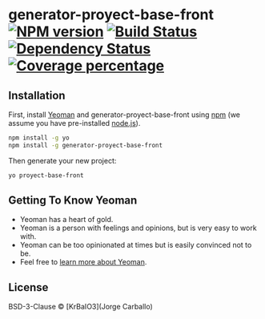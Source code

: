 # generator-proyect-base-front [![NPM version][npm-image]][npm-url] [![Build Status][travis-image]][travis-url] [![Dependency Status][daviddm-image]][daviddm-url] [![Coverage percentage][coveralls-image]][coveralls-url]
> 

## Installation

First, install [Yeoman](http://yeoman.io) and generator-proyect-base-front using [npm](https://www.npmjs.com/) (we assume you have pre-installed [node.js](https://nodejs.org/)).

```bash
npm install -g yo
npm install -g generator-proyect-base-front
```

Then generate your new project:

```bash
yo proyect-base-front
```

## Getting To Know Yeoman

 * Yeoman has a heart of gold.
 * Yeoman is a person with feelings and opinions, but is very easy to work with.
 * Yeoman can be too opinionated at times but is easily convinced not to be.
 * Feel free to [learn more about Yeoman](http://yeoman.io/).

## License

BSD-3-Clause © [KrBaIO3](Jorge Carballo)


[npm-image]: https://badge.fury.io/js/generator-proyect-base-front.svg
[npm-url]: https://npmjs.org/package/generator-proyect-base-front
[travis-image]: https://travis-ci.org/krbaio3/generator-proyect-base-front.svg?branch=master
[travis-url]: https://travis-ci.org/krbaio3/generator-proyect-base-front
[daviddm-image]: https://david-dm.org/krbaio3/generator-proyect-base-front.svg?theme=shields.io
[daviddm-url]: https://david-dm.org/krbaio3/generator-proyect-base-front
[coveralls-image]: https://coveralls.io/repos/krbaio3/generator-proyect-base-front/badge.svg
[coveralls-url]: https://coveralls.io/r/krbaio3/generator-proyect-base-front
